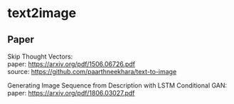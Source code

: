# text2image

## Paper
Skip Thought Vectors:  
    paper: https://arxiv.org/pdf/1506.06726.pdf  
    source: https://github.com/paarthneekhara/text-to-image  
    
Generating Image Sequence from Description with LSTM Conditional GAN:  
    paper: https://arxiv.org/pdf/1806.03027.pdf
